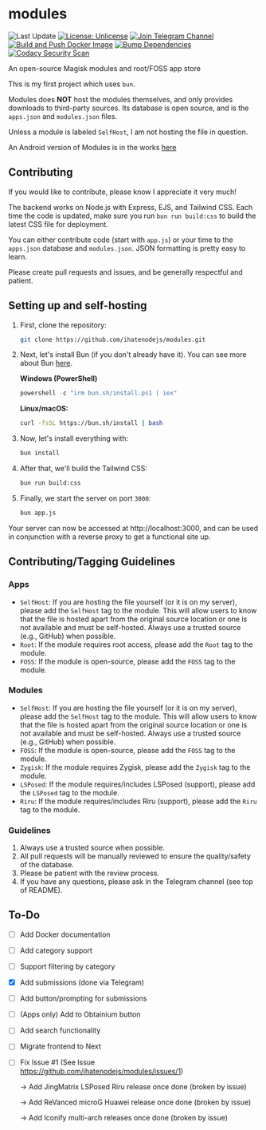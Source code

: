 # modules

![Last Update](https://img.shields.io/badge/last_update-1_Mar_2024-blue)
[![License: Unlicense](https://img.shields.io/badge/license-Unlicense-blue.svg)](http://unlicense.org/)
[![Join Telegram Channel](https://img.shields.io/badge/join_channel-telegram-blue)](https://t.me/pontushub)
[![Build and Push Docker Image](https://github.com/ihatenodejs/modules/actions/workflows/docker.yml/badge.svg)](https://github.com/ihatenodejs/modules/actions/workflows/docker.yml)
[![Bump Dependencies](https://github.com/ihatenodejs/modules/actions/workflows/bump.yml/badge.svg)](https://github.com/ihatenodejs/modules/actions/workflows/bump.yml)
[![Codacy Security Scan](https://github.com/ihatenodejs/modules/actions/workflows/codacy.yml/badge.svg)](https://github.com/ihatenodejs/modules/actions/workflows/codacy.yml)

An open-source Magisk modules and root/FOSS app store

This is my first project which uses `bun`.

Modules does **NOT** host the modules themselves, and only provides downloads to third-party sources. Its database is open source, and is the `apps.json` and `modules.json` files.

Unless a module is labeled `SelfHost`, I am not hosting the file in question.

An Android version of Modules is in the works [here](https://git.pontusmail.org/aidan/modules-android)

## Contributing

If you would like to contribute, please know I appreciate it very much!

The backend works on Node.js with Express, EJS, and Tailwind CSS.
Each time the code is updated, make sure you run `bun run build:css` to build the latest CSS file for deployment.

You can either contribute code (start with `app.js`) or your time to the `apps.json` database and `modules.json`. JSON formatting is pretty easy to learn.

Please create pull requests and issues, and be generally respectful and patient. 

## Setting up and self-hosting

1. First, clone the repository:

   ```bash
   git clone https://github.com/ihatenodejs/modules.git
   ```

2. Next, let's install Bun (if you don't already have it). You can see more about Bun [here](https://bun.sh/).

   **Windows (PowerShell)**

   ```powershell
   powershell -c "irm bun.sh/install.ps1 | iex"
   ```

   **Linux/macOS:**

   ```bash
   curl -fsSL https://bun.sh/install | bash
   ```

3. Now, let's install everything with:

   ```bash
   bun install
   ```

4. After that, we'll build the Tailwind CSS:

   ```bash
   bun run build:css
   ```

5. Finally, we start the server on port `3000`:

   ```bash
   bun app.js
   ```

Your server can now be accessed at http://localhost:3000, and can be used in conjunction with a reverse proxy to get a functional site up.

## Contributing/Tagging Guidelines

### Apps

- `SelfHost`: If you are hosting the file yourself (or it is on my server), please add the `SelfHost` tag to the module. This will allow users to know that the file is hosted apart from the original source location or one is not available and must be self-hosted. Always use a trusted source (e.g., GitHub) when possible.
- `Root`: If the module requires root access, please add the `Root` tag to the module.
- `FOSS`: If the module is open-source, please add the `FOSS` tag to the module.

### Modules

- `SelfHost`: If you are hosting the file yourself (or it is on my server), please add the `SelfHost` tag to the module. This will allow users to know that the file is hosted apart from the original source location or one is not available and must be self-hosted. Always use a trusted source (e.g., GitHub) when possible.
- `FOSS`: If the module is open-source, please add the `FOSS` tag to the module.
- `Zygisk`: If the module requires Zygisk, please add the `Zygisk` tag to the module.
- `LSPosed`: If the module requires/includes LSPosed (support), please add the `LSPosed` tag to the module.
- `Riru`: If the module requires/includes Riru (support), please add the `Riru` tag to the module.

### Guidelines

1. Always use a trusted source when possible.
2. All pull requests will be manually reviewed to ensure the quality/safety of the database.
3. Please be patient with the review process.
4. If you have any questions, please ask in the Telegram channel (see top of README).

## To-Do

- [ ] Add Docker documentation
- [ ] Add category support
- [ ] Support filtering by category
- [X] Add submissions (done via Telegram)
- [ ] Add button/prompting for submissions
- [ ] (Apps only) Add to Obtainium button
- [ ] Add search functionality
- [ ] Migrate frontend to Next
- [ ] Fix Issue #1 (See Issue <https://github.com/ihatenodejs/modules/issues/1>)

   → Add JingMatrix LSPosed Riru release once done (broken by issue)

   → Add ReVanced microG Huawei release once done (broken by issue)

   → Add Iconify multi-arch releases once done (broken by issue)
